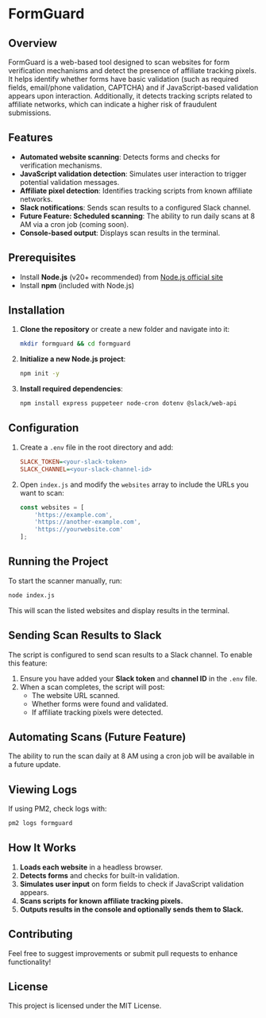 # FormGuard

## Overview

FormGuard is a web-based tool designed to scan websites for form verification mechanisms and detect the presence of affiliate tracking pixels. It helps identify whether forms have basic validation (such as required fields, email/phone validation, CAPTCHA) and if JavaScript-based validation appears upon interaction. Additionally, it detects tracking scripts related to affiliate networks, which can indicate a higher risk of fraudulent submissions.

## Features

- **Automated website scanning**: Detects forms and checks for verification mechanisms.
- **JavaScript validation detection**: Simulates user interaction to trigger potential validation messages.
- **Affiliate pixel detection**: Identifies tracking scripts from known affiliate networks.
- **Slack notifications**: Sends scan results to a configured Slack channel.
- **Future Feature: Scheduled scanning**: The ability to run daily scans at 8 AM via a cron job (coming soon).
- **Console-based output**: Displays scan results in the terminal.

## Prerequisites

- Install **Node.js** (v20+ recommended) from [Node.js official site](https://nodejs.org/)
- Install **npm** (included with Node.js)

## Installation

1. **Clone the repository** or create a new folder and navigate into it:
   ```sh
   mkdir formguard && cd formguard
   ```
2. **Initialize a new Node.js project**:
   ```sh
   npm init -y
   ```
3. **Install required dependencies**:
   ```sh
   npm install express puppeteer node-cron dotenv @slack/web-api
   ```

## Configuration

1. Create a `.env` file in the root directory and add:
   ```ini
   SLACK_TOKEN=<your-slack-token>
   SLACK_CHANNEL=<your-slack-channel-id>
   ```
2. Open `index.js` and modify the `websites` array to include the URLs you want to scan:
   ```javascript
   const websites = [
       'https://example.com',
       'https://another-example.com',
       'https://yourwebsite.com'
   ];
   ```

## Running the Project

To start the scanner manually, run:

```sh
node index.js
```

This will scan the listed websites and display results in the terminal.

## Sending Scan Results to Slack

The script is configured to send scan results to a Slack channel. To enable this feature:

1. Ensure you have added your **Slack token** and **channel ID** in the `.env` file.
2. When a scan completes, the script will post:
   - The website URL scanned.
   - Whether forms were found and validated.
   - If affiliate tracking pixels were detected.

## Automating Scans (Future Feature)

The ability to run the scan daily at 8 AM using a cron job will be available in a future update.

## Viewing Logs

If using PM2, check logs with:

```sh
pm2 logs formguard
```

## How It Works

1. **Loads each website** in a headless browser.
2. **Detects forms** and checks for built-in validation.
3. **Simulates user input** on form fields to check if JavaScript validation appears.
4. **Scans scripts for known affiliate tracking pixels.**
5. **Outputs results in the console and optionally sends them to Slack.**

## Contributing

Feel free to suggest improvements or submit pull requests to enhance functionality!

## License

This project is licensed under the MIT License.

